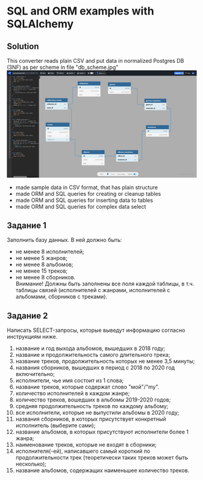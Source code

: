 # SQL and ORM examples with SQLAlchemy 

## Solution

This converter reads plain CSV and put data in normalized Postgres DB (3NF) as per scheme in file "db_scheme.jpg"
![alt text](https://raw.githubusercontent.com/Yuribtr/py-homeworks-db-4/master/py-homeworks-db-3.1.jpg?raw=true)
- made sample data in CSV format, that has plain structure
- made ORM and SQL queries for creating or cleanup tables
- made ORM and SQL queries for inserting data to tables
- made ORM and SQL queries for complex data select


## Задание 1

Заполнить базу данных. В ней должно быть:

* не менее 8 исполнителей;
* не менее 5 жанров;
* не менее 8 альбомов;
* не менее 15 треков;
* не менее 8 сборников.  
Внимание! Должны быть заполнены все поля каждой таблицы, в т.ч. таблицы связей (исполнителей с жанрами, исполнителей с альбомами, сборников с треками).

## Задание 2

Написать SELECT-запросы, которые выведут информацию согласно инструкциям ниже.  

1. название и год выхода альбомов, вышедших в 2018 году;
2. название и продолжительность самого длительного трека;
3. название треков, продолжительность которых не менее 3,5 минуты;
4. названия сборников, вышедших в период с 2018 по 2020 год включительно;
5. исполнители, чье имя состоит из 1 слова;
6. название треков, которые содержат слово "мой"/"my". 
7. количество исполнителей в каждом жанре;
8. количество треков, вошедших в альбомы 2019-2020 годов;
9. средняя продолжительность треков по каждому альбому;
10. все исполнители, которые не выпустили альбомы в 2020 году;
11. названия сборников, в которых присутствует конкретный исполнитель (выберите сами);
12. название альбомов, в которых присутствуют исполнители более 1 жанра;
13. наименование треков, которые не входят в сборники;
14. исполнителя(-ей), написавшего самый короткий по продолжительности трек (теоретически таких треков может быть несколько);
15. название альбомов, содержащих наименьшее количество треков.
